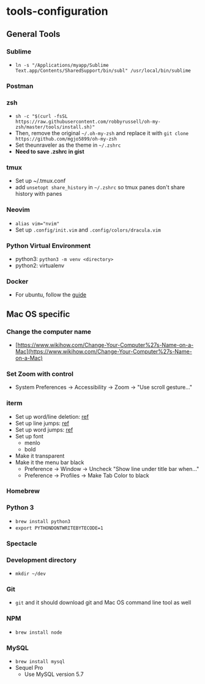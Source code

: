 # tools-configuration


## General Tools
### Sublime
- `ln -s "/Applications/myapp/Sublime Text.app/Contents/SharedSupport/bin/subl" /usr/local/bin/sublime`

### Postman

### zsh
- `sh -c "$(curl -fsSL https://raw.githubusercontent.com/robbyrussell/oh-my-zsh/master/tools/install.sh)"`
- Then, remove the original `~/.oh-my-zsh` and replace it with `git clone https://github.com/mgjo5899/oh-my-zsh`
- Set theunraveler as the theme in `~/.zshrc`
- **Need to save .zshrc in gist**

### tmux
- Set up ~/.tmux.conf
- add `unsetopt share_history` in `~/.zshrc` so tmux panes don't share history with panes

### Neovim
- `alias vim="nvim"`
- Set up `.config/init.vim` and `.config/colors/dracula.vim`

### Python Virtual Environment
- python3: `python3 -m venv <directory>`
- python2: virtualenv

### Docker
- For ubuntu, follow the [guide](https://www.digitalocean.com/community/tutorials/how-to-install-and-use-docker-on-ubuntu-18-04)


## Mac OS specific
### Change the computer name
- [https://www.wikihow.com/Change-Your-Computer%27s-Name-on-a-Mac](https://www.wikihow.com/Change-Your-Computer%27s-Name-on-a-Mac)

### Set Zoom with control
- System Preferences -> Accessibility -> Zoom -> "Use scroll gesture..."

### iterm
- Set up word/line deletion: [ref](https://coderwall.com/p/ds2dha/word-line-deletion-and-navigation-shortcuts-in-iterm2)
- Set up line jumps: [ref](https://stackoverflow.com/questions/6205157/iterm-2-how-to-set-keyboard-shortcuts-to-jump-to-beginning-end-of-line)
- Set up word jumps: [ref](https://coderwall.com/p/h6yfda/use-and-to-jump-forwards-backwards-words-in-iterm-2-on-os-x)
- Set up font
    - menlo
    - bold
- Make it transparent
- Make it the menu bar black
    - Preference -> Window -> Uncheck "Show line under title bar when..."
    - Preference -> Profiles -> Make Tab Color to black

### Homebrew

### Python 3
- `brew install python3`
- `export PYTHONDONTWRITEBYTECODE=1`

### Spectacle

### Development directory
- `mkdir ~/dev`

### Git
- `git` and it should download git and Mac OS command line tool as well

### NPM
- `brew install node`

### MySQL
- `brew install mysql`
- Sequel Pro
    - Use MySQL version 5.7

